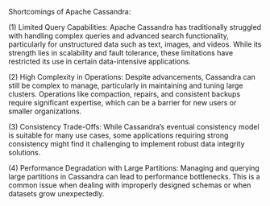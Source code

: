 Shortcomings of Apache Cassandra:

(1) Limited Query Capabilities: Apache Cassandra has traditionally struggled with handling complex queries and advanced search functionality, particularly for unstructured data such as text, images, and videos. While its strength lies in scalability and fault tolerance, these limitations have restricted its use in certain data-intensive applications.

(2) High Complexity in Operations: Despite advancements, Cassandra can still be complex to manage, particularly in maintaining and tuning large clusters. Operations like compaction, repairs, and consistent backups require significant expertise, which can be a barrier for new users or smaller organizations.

(3) Consistency Trade-Offs: While Cassandra’s eventual consistency model is suitable for many use cases, some applications requiring strong consistency might find it challenging to implement robust data integrity solutions.

(4) Performance Degradation with Large Partitions: Managing and querying large partitions in Cassandra can lead to performance bottlenecks. This is a common issue when dealing with improperly designed schemas or when datasets grow unexpectedly.
